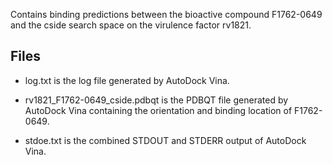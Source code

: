 Contains binding predictions between the bioactive compound F1762-0649 and the cside search space on the virulence factor rv1821.

## Files

- log.txt is the log file generated by AutoDock Vina.

- rv1821_F1762-0649_cside.pdbqt is the PDBQT file generated by AutoDock Vina containing the orientation and binding location of F1762-0649.

- stdoe.txt is the combined STDOUT and STDERR output of AutoDock Vina.

